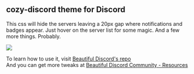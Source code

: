 ## cozy-discord theme for Discord

This css will hide the servers leaving a 20px gap where notifications and badges appear. Just hover on the server list for some magic. And a few more things. Probably.
  
![](https://zippy.gfycat.com/SentimentalDaringKouprey.gif)

To learn how to use it, visit [Beautiful Discord's repo](https://github.com/leovoel/BeautifulDiscord)  
And you can get more tweaks at [Beautiful Discord Community - Resources ](https://github.com/beautiful-discord-community/resources)
